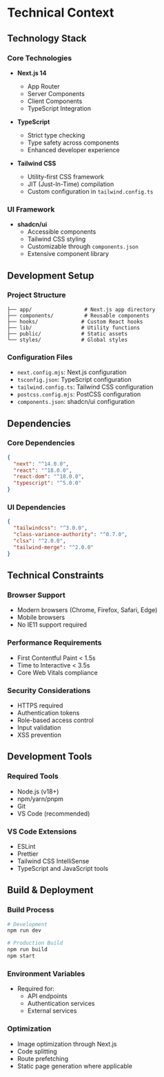 # Technical Context

## Technology Stack

### Core Technologies
- **Next.js 14**
  - App Router
  - Server Components
  - Client Components
  - TypeScript Integration

- **TypeScript**
  - Strict type checking
  - Type safety across components
  - Enhanced developer experience

- **Tailwind CSS**
  - Utility-first CSS framework
  - JIT (Just-In-Time) compilation
  - Custom configuration in `tailwind.config.ts`

### UI Framework
- **shadcn/ui**
  - Accessible components
  - Tailwind CSS styling
  - Customizable through `components.json`
  - Extensive component library

## Development Setup

### Project Structure
```
├── app/                 # Next.js app directory
├── components/          # Reusable components
├── hooks/              # Custom React hooks
├── lib/                # Utility functions
├── public/             # Static assets
└── styles/             # Global styles
```

### Configuration Files
- `next.config.mjs`: Next.js configuration
- `tsconfig.json`: TypeScript configuration
- `tailwind.config.ts`: Tailwind CSS configuration
- `postcss.config.mjs`: PostCSS configuration
- `components.json`: shadcn/ui configuration

## Dependencies

### Core Dependencies
```json
{
  "next": "^14.0.0",
  "react": "^18.0.0",
  "react-dom": "^18.0.0",
  "typescript": "^5.0.0"
}
```

### UI Dependencies
```json
{
  "tailwindcss": "^3.0.0",
  "class-variance-authority": "^0.7.0",
  "clsx": "^2.0.0",
  "tailwind-merge": "^2.0.0"
}
```

## Technical Constraints

### Browser Support
- Modern browsers (Chrome, Firefox, Safari, Edge)
- Mobile browsers
- No IE11 support required

### Performance Requirements
- First Contentful Paint < 1.5s
- Time to Interactive < 3.5s
- Core Web Vitals compliance

### Security Considerations
- HTTPS required
- Authentication tokens
- Role-based access control
- Input validation
- XSS prevention

## Development Tools

### Required Tools
- Node.js (v18+)
- npm/yarn/pnpm
- Git
- VS Code (recommended)

### VS Code Extensions
- ESLint
- Prettier
- Tailwind CSS IntelliSense
- TypeScript and JavaScript tools

## Build & Deployment

### Build Process
```bash
# Development
npm run dev

# Production Build
npm run build
npm start
```

### Environment Variables
- Required for:
  - API endpoints
  - Authentication services
  - External services

### Optimization
- Image optimization through Next.js
- Code splitting
- Route prefetching
- Static page generation where applicable
